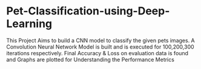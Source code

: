 # Pet-Classification-using-Deep-Learning
This Project Aims to build a CNN model to classify the given pets images.
A Convolution Neural Network Model is built and is executed for 100,200,300 iterations respectively.
Final Accuracy & Loss on evaluation data is found and Graphs are plotted for Understanding the Performance Metrics
